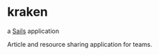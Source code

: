 # kraken

a [Sails](http://sailsjs.org) application

Article and resource sharing application for teams.
